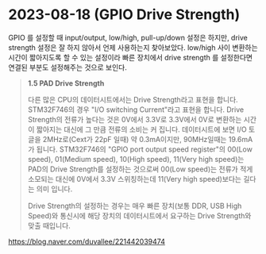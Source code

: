 # 2023-08-18 (GPIO Drive Strength)

GPIO 를 설정할 때 input/output, low/high, pull-up/down 설정은 하지만, drive strength 설정은 잘 하지 않아서 언제 사용하는지 찾아보았다. low/high 사이 변환하는 시간이 짧아지도록 할 수 있는 설정이라 빠른 장치에서 drive strength 를 설정한다면 연결된 부분도 설정해주는 것으로 보인다.

> **1.5 PAD Drive Strength**
>
>  다른 많은 CPU의 데이터시트에서는 Drive Strength라고 표현을 합니다. STM32F746의 경우 "I/O switching Current"라고 표현을 합니다. Drive Strength의 전류가 높다는 것은 0V에서 3.3V로 3.3V에서 0V로 변환하는 시간이 짧아지는 대신에 그 만큼 전류의 소비는 커 집니다. 데이터시트에 보면 I/O 토글을 2MHz로(Cext가 22pF 일때) 약 0.3mA이지만, 90MHz일때는 19.6mA가 됩니다. STM32F746의 "GPIO port output speed register"의 00(Low speed), 01(Medium speed), 10(High speed), 11(Very high speed)는 PAD의 Drive Strength를 설정하는 것으로써 00(Low speed)는 전류가 적게 소모되는 대신에 0V에서 3.3V 스위칭하는데 11(Very high speed)보다는 길다는 의미 입니다.
>
>  Drive Strength의 설정하는 경우는 매우 빠른 장치(보통 DDR, USB High Speed)와 통신시에 해당 장치의 데이터시트에서 요구하는 Drive Strength와 맞출 때입니다.

https://blog.naver.com/duvallee/221442039474